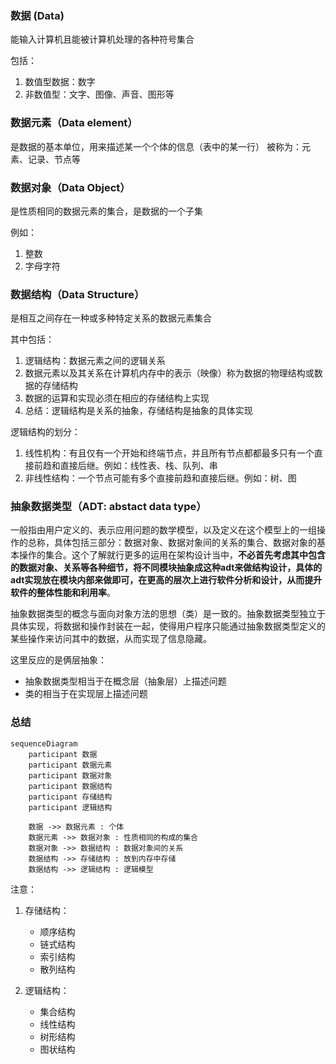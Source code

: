 ### 数据 (Data)
能输入计算机且能被计算机处理的各种符号集合

 包括：
 1. 数值型数据：数字
 2. 非数值型：文字、图像、声音、图形等

### 数据元素（Data element）
是数据的基本单位，用来描述某一个个体的信息（表中的某一行）
被称为：元素、记录、节点等

### 数据对象（Data Object）
是性质相同的数据元素的集合，是数据的一个子集

 例如：
 1. 整数
 2. 字母字符

### 数据结构（Data Structure）
是相互之间存在一种或多种特定关系的数据元素集合

 其中包括：
 1. 逻辑结构：数据元素之间的逻辑关系
 2. 数据元素以及其关系在计算机内存中的表示（映像）称为数据的物理结构或数据的存储结构
 3. 数据的运算和实现必须在相应的存储结构上实现
 4. 总结：逻辑结构是关系的抽象，存储结构是抽象的具体实现

逻辑结构的划分：
1. 线性机构：有且仅有一个开始和终端节点，并且所有节点都都最多只有一个直接前趋和直接后继。例如：线性表、栈、队列、串
2. 非线性结构：一个节点可能有多个直接前趋和直接后继。例如：树、图

### 抽象数据类型（ADT: abstact data type）

一般指由用户定义的、表示应用问题的数学模型，以及定义在这个模型上的一组操作的总称，具体包括三部分：数据对象、数据对象间的关系的集合、数据对象的基本操作的集合。这个了解就行更多的运用在架构设计当中，**不必首先考虑其中包含的数据对象、关系等各种细节，将不同模块抽象成这种adt来做结构设计，具体的adt实现放在模块内部来做即可，在更高的层次上进行软件分析和设计，从而提升软件的整体性能和利用率**。

抽象数据类型的概念与面向对象方法的思想（类）是一致的。抽象数据类型独立于具体实现，将数据和操作封装在一起，使得用户程序只能通过抽象数据类型定义的某些操作来访问其中的数据，从而实现了信息隐藏。

这里反应的是俩层抽象：

- 抽象数据类型相当于在概念层（抽象层）上描述问题
- 类的相当于在实现层上描述问题

### 总结

```mermaid
sequenceDiagram
	participant 数据
	participant 数据元素
	participant 数据对象
	participant 数据结构
	participant 存储结构
	participant 逻辑结构

	数据 ->> 数据元素 : 个体
	数据元素 ->> 数据对象 : 性质相同的构成的集合
	数据对象 ->> 数据结构 : 数据对象间的关系
	数据结构 ->> 存储结构 : 放到内存中存储
	数据结构 ->> 逻辑结构 : 逻辑模型

```

注意：

1. 存储结构：

   - 顺序结构
   - 链式结构
   - 索引结构
   - 散列结构

2. 逻辑结构：

   - 集合结构
   - 线性结构
   - 树形结构
   - 图状结构

   
